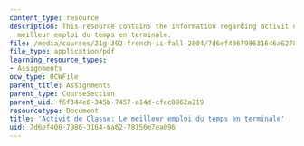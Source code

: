 ```yaml
---
content_type: resource
description: This resource contains the information regarding activit de Classe le
  meilleur emploi du temps en terminale.
file: /media/courses/21g-302-french-ii-fall-2004/7d6ef406798631646a6278156e7ea096_MIT21G_302_F04_terminale_L.pdf
file_type: application/pdf
learning_resource_types:
- Assignments
ocw_type: OCWFile
parent_title: Assignments
parent_type: CourseSection
parent_uid: f6f344e6-345b-7457-a14d-cfec8862a219
resourcetype: Document
title: 'Activit de Classe: Le meilleur emploi du temps en terminale'
uid: 7d6ef406-7986-3164-6a62-78156e7ea096
---
```


